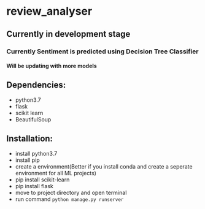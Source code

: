 # review_analyser

## Currently in development stage

### Currently Sentiment is predicted using Decision Tree Classifier
#### Will be updating with more models

## Dependencies:
* python3.7
* flask
* scikit learn
* BeautifulSoup

## Installation:
* install python3.7
* install pip
* create a environment(Better if you install conda and create a seperate environment for all ML projects)
* pip install scikit-learn
* pip install flask
* move to project directory and open terminal
* run command ```python manage.py runserver```
